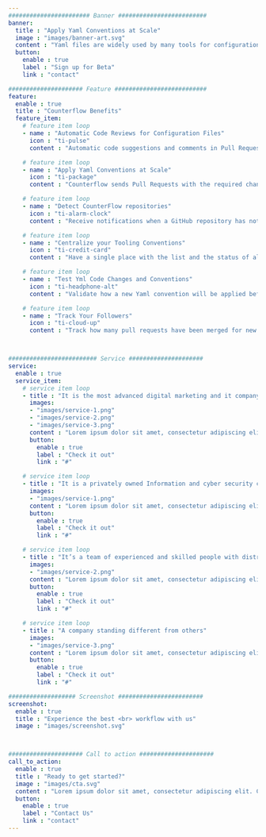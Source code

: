 ```yaml
---
####################### Banner #########################
banner:
  title : "Apply Yaml Conventions at Scale"
  image : "images/banner-art.svg"
  content : "Yaml files are widely used by many tools for configuration purposes: GitHub Actions, Kubernetes, Travis, Spinnaker, AWS Cloud Formation, Google Cloud, Ansible, Docker Compose, Open Shift, etc.. It is very hard to manage conventions at scale. Counterflow is a GitHub bot to help you to apply changes and enforce conventions to yaml files in all your repositories from Slack"
  button:
    enable : true
    label : "Sign up for Beta"
    link : "contact"

##################### Feature ##########################
feature:
  enable : true
  title : "Counterflow Benefits"
  feature_item:
    # feature item loop
    - name : "Automatic Code Reviews for Configuration Files"
      icon : "ti-pulse"
      content : "Automatic code suggestions and comments in Pull Requests to share enforce your yaml conventions"

    # feature item loop
    - name : "Apply Yaml Conventions at Scale"
      icon : "ti-package"
      content : "Counterflow sends Pull Requests with the required changes to all your repositories from a single Slack command"

    # feature item loop
    - name : "Detect CounterFlow repositories"
      icon : "ti-alarm-clock"
      content : "Receive notifications when a GitHub repository has not applied or has decided to violate a Yaml convention after a deadline"

    # feature item loop
    - name : "Centralize your Tooling Conventions"
      icon : "ti-credit-card"
      content : "Have a single place with the list and the status of all your Yaml conventions."

    # feature item loop
    - name : "Test Yml Code Changes and Conventions"
      icon : "ti-headphone-alt"
      content : "Validate how a new Yaml convention will be applied before sending Pull Requests"

    # feature item loop
    - name : "Track Your Followers"
      icon : "ti-cloud-up"
      content : "Track how many pull requests have been merged for new conventions and which pull requests are violating them"



######################### Service #####################
service:
  enable : true
  service_item:
    # service item loop
    - title : "It is the most advanced digital marketing and it company."
      images:
      - "images/service-1.png"
      - "images/service-2.png"
      - "images/service-3.png"
      content : "Lorem ipsum dolor sit amet, consectetur adipiscing elit. Consequat tristique eget amet, tempus eu at consecttur. Leo facilisi nunc viverra tellus. Ac laoreet sit vel consquat. consectetur adipiscing elit. Consequat tristique eget amet, tempus eu at consecttur. Leo facilisi nunc viverra tellus. Ac laoreet sit vel consquat."
      button:
        enable : true
        label : "Check it out"
        link : "#"

    # service item loop
    - title : "It is a privately owned Information and cyber security company"
      images:
      - "images/service-1.png"
      content : "Lorem ipsum dolor sit amet, consectetur adipiscing elit. Consequat tristique eget amet, tempus eu at consecttur. Leo facilisi nunc viverra tellus. Ac laoreet sit vel consquat. consectetur adipiscing elit. Consequat tristique eget amet, tempus eu at consecttur. Leo facilisi nunc viverra tellus. Ac laoreet sit vel consquat."
      button:
        enable : true
        label : "Check it out"
        link : "#"

    # service item loop
    - title : "It’s a team of experienced and skilled people with distributions"
      images:
      - "images/service-2.png"
      content : "Lorem ipsum dolor sit amet, consectetur adipiscing elit. Consequat tristique eget amet, tempus eu at consecttur. Leo facilisi nunc viverra tellus. Ac laoreet sit vel consquat. consectetur adipiscing elit. Consequat tristique eget amet, tempus eu at consecttur. Leo facilisi nunc viverra tellus. Ac laoreet sit vel consquat."
      button:
        enable : true
        label : "Check it out"
        link : "#"

    # service item loop
    - title : "A company standing different from others"
      images:
      - "images/service-3.png"
      content : "Lorem ipsum dolor sit amet, consectetur adipiscing elit. Consequat tristique eget amet, tempus eu at consecttur. Leo facilisi nunc viverra tellus. Ac laoreet sit vel consquat. consectetur adipiscing elit. Consequat tristique eget amet, tempus eu at consecttur. Leo facilisi nunc viverra tellus. Ac laoreet sit vel consquat."
      button:
        enable : true
        label : "Check it out"
        link : "#"

################### Screenshot ########################
screenshot:
  enable : true
  title : "Experience the best <br> workflow with us"
  image : "images/screenshot.svg"



##################### Call to action #####################
call_to_action:
  enable : true
  title : "Ready to get started?"
  image : "images/cta.svg"
  content : "Lorem ipsum dolor sit amet, consectetur adipiscing elit. Consequat tristique eget amet, tempus eu at consecttur."
  button:
    enable : true
    label : "Contact Us"
    link : "contact"
---
```

